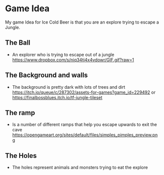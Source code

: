 # Game Idea
My game Idea for Ice Cold Beer is that you are an explore trying to escape a Jungle.
## The Ball 
- An explorer who is trying to escape out of a jungle https://www.dropbox.com/s/niq34tj4x4vdowr/GIF.gif?raw=1
## The Background and walls
- The background is pretty dark with lots of trees and dirt https://itch.io/queue/c/287302/assets-for-games?game_id=229492 or https://finalbossblues.itch.io/tf-jungle-tileset
 ## The ramp 
- Is a number of different ramps that help you escape upwards to exit the cave https://opengameart.org/sites/default/files/simples_pimples_preview.png
## The Holes
- The holes represent animals and monsters trying to eat the explore

